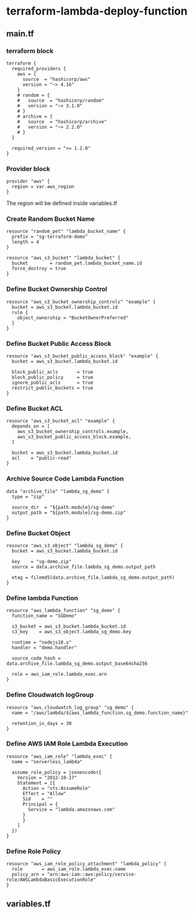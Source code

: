 # terraform-lambda-deploy-function
## main.tf
### terraform block
```
terraform {
  required_providers {
    aws = {
      source  = "hashicorp/aws"
      version = "~> 4.16"
    }
    # random = {
    #   source  = "hashicorp/random"
    #   version = "~> 3.1.0"
    # }
    # archive = {
    #   source  = "hashicorp/archive"
    #   version = "~> 2.2.0"
    # }
  }

  required_version = ">= 1.2.0"
}
```

### Provider block
```
provider "aws" {
  region = var.aws_region
}
```
The region will be defined inside variables.tf

### Create Random Bucket Name
```
resource "random_pet" "lambda_bucket_name" {
  prefix = "sg-terraform-demo"
  length = 4
}

resource "aws_s3_bucket" "lambda_bucket" {
  bucket        = random_pet.lambda_bucket_name.id
  force_destroy = true
}
```

### Define Bucket Ownership Control
```
resource "aws_s3_bucket_ownership_controls" "example" {
  bucket = aws_s3_bucket.lambda_bucket.id
  rule {
    object_ownership = "BucketOwnerPreferred"
  }
}
```

### Define Bucket Public Access Block
```
resource "aws_s3_bucket_public_access_block" "example" {
  bucket = aws_s3_bucket.lambda_bucket.id

  block_public_acls       = true
  block_public_policy     = true
  ignore_public_acls      = true
  restrict_public_buckets = true
}
```

### Define Bucket ACL
```
resource "aws_s3_bucket_acl" "example" {
  depends_on = [
    aws_s3_bucket_ownership_controls.example,
    aws_s3_bucket_public_access_block.example,
  ]

  bucket = aws_s3_bucket.lambda_bucket.id
  acl    = "public-read"
}
```

### Archive Source Code Lambda Function
```
data "archive_file" "lambda_sg_demo" {
  type = "zip"

  source_dir  = "${path.module}/sg-demo"
  output_path = "${path.module}/sg-demo.zip"
}
```

### Define Bucket Object
```
resource "aws_s3_object" "lambda_sg_demo" {
  bucket = aws_s3_bucket.lambda_bucket.id

  key    = "sg-demo.zip"
  source = data.archive_file.lambda_sg_demo.output_path

  etag = filemd5(data.archive_file.lambda_sg_demo.output_path)
}
```

### Define lambda Function
```
resource "aws_lambda_function" "sg_demo" {
  function_name = "SGDemo"

  s3_bucket = aws_s3_bucket.lambda_bucket.id
  s3_key    = aws_s3_object.lambda_sg_demo.key

  runtime = "nodejs18.x"
  handler = "demo.handler"

  source_code_hash = data.archive_file.lambda_sg_demo.output_base64sha256

  role = aws_iam_role.lambda_exec.arn
}
```

### Define Cloudwatch logGroup
```
resource "aws_cloudwatch_log_group" "sg_demo" {
  name = "/aws/lambda/${aws_lambda_function.sg_demo.function_name}"

  retention_in_days = 30
}
```

### Define AWS IAM Role Lambda Execution
```
resource "aws_iam_role" "lambda_exec" {
  name = "serverless_lambda"

  assume_role_policy = jsonencode({
    Version = "2012-10-17"
    Statement = [{
      Action = "sts:AssumeRole"
      Effect = "Allow"
      Sid    = ""
      Principal = {
        Service = "lambda.amazonaws.com"
      }
      }
    ]
  })
}
```

### Define Role Policy
```
resource "aws_iam_role_policy_attachment" "lambda_policy" {
  role       = aws_iam_role.lambda_exec.name
  policy_arn = "arn:aws:iam::aws:policy/service-role/AWSLambdaBasicExecutionRole"
}
```

## variables.tf